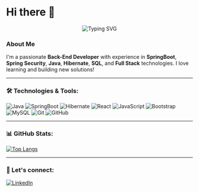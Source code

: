 <h1 align="left">Hi there 👋</h1>

<p align="center">
  <img src="https://readme-typing-svg.demolab.com?font=Fira+Code&size=22&duration=3000&pause=500&center=true&vCenter=true&width=440&lines=I'm+a+developer+<+ ;Coding+with+love;and+tea+/+>" alt="Typing SVG" />
</p>

### About Me
I'm a passionate **Back-End Developer** with experience in **SpringBoot**, **Spring Security**, **Java**, **Hibernate**, **SQL**, and **Full Stack** technologies. I love learning and building new solutions!

---

### 🛠️ Technologies & Tools:

<p align="left">
  <img src="https://img.shields.io/badge/Java-%23ED8B00.svg?style=for-the-badge&logo=java&logoColor=white" alt="Java"/>
  <img src="https://img.shields.io/badge/SpringBoot-%236DB33F.svg?style=for-the-badge&logo=springboot&logoColor=white" alt="SpringBoot"/>
  <img src="https://img.shields.io/badge/Hibernate-%59666C.svg?style=for-the-badge&logo=hibernate&logoColor=white" alt="Hibernate"/>
  <img src="https://img.shields.io/badge/React-%2320232a.svg?style=for-the-badge&logo=react&logoColor=%2361DAFB" alt="React"/>
  <img src="https://img.shields.io/badge/JavaScript-%23F7DF1E.svg?style=for-the-badge&logo=javascript&logoColor=black" alt="JavaScript"/>
  <img src="https://img.shields.io/badge/Bootstrap-%23563D7C.svg?style=for-the-badge&logo=bootstrap&logoColor=white" alt="Bootstrap"/>
  <img src="https://img.shields.io/badge/MySQL-%234479A1.svg?style=for-the-badge&logo=mysql&logoColor=white" alt="MySQL"/>
  <img src="https://img.shields.io/badge/Git-%23F05033.svg?style=for-the-badge&logo=git&logoColor=white" alt="Git"/>
  <img src="https://img.shields.io/badge/GitHub-%23181717.svg?style=for-the-badge&logo=github&logoColor=white" alt="GitHub"/>
</p>

---

### 📊 GitHub Stats:

<p align="center">


  [![Top Langs](https://github-readme-stats.vercel.app/api/top-langs/?username=anuraghazra&layout=donut)](https://github.com/anuraghazra/github-readme-stats)
</p>

---


### 🚀 Let's connect:

<p align="left">
  <a href="https://www.linkedin.com/in/n0kemm/" target="_blank"><img src="https://img.shields.io/badge/LinkedIn-%230A66C2.svg?style=for-the-badge&logo=linkedin&logoColor=white" alt="LinkedIn"></a>

</p>
